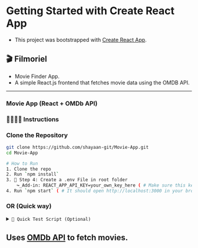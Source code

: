 # Getting Started with Create React App

- This project was bootstrapped with [Create React App](https://github.com/facebook/create-react-app).

## 🎬 Filmoriel
- Movie Finder App.
- A simple React.js frontend that fetches movie data using the OMDB API.

---

### Movie App (React + OMDb API)

### 👨🏻‍🏫📎 Instructions 

###  Clone the Repository
```bash
git clone https://github.com/shayaan-git/Movie-App.git
cd Movie-App

# How to Run
1. Clone the repo
2. Run `npm install`
3. 🔐 Step 4: Create a .env File in root folder
    ↪_Add-in: REACT_APP_API_KEY=your_own_key_here ( # Make sure this key matches your actual API key.)
4. Run `npm start` ( # It should open http://localhost:3000 in your browser with your app running!)

```
### OR (Quick way)
<details>
    <summary><code>🔧 Quick Test Script (Optional)</code></summary>
For Linux/Mac/Git Bash users: <p>

↪ bash run-demo.sh

It will: <br> ↪ Create a folder test-movie-app <br>
↪ Clone your repo inside it <br>
↪ Set up .env <br>
↪ Install everything <br>
↪ Start the app

</details>

## Uses [OMDb API](http://www.omdbapi.com/) to fetch movies.
